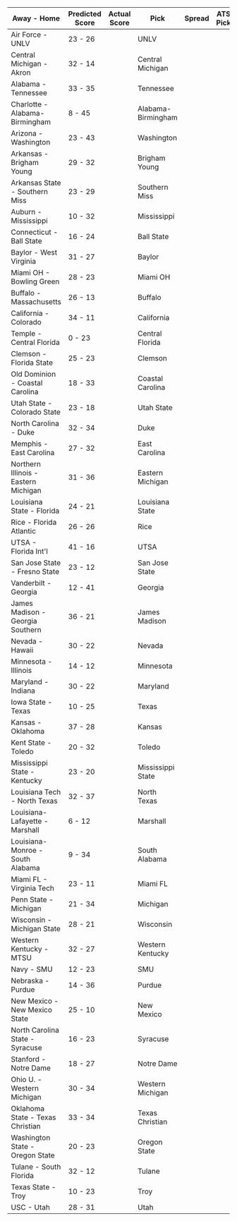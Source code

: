 Away - Home | Predicted Score | Actual Score | Pick | Spread | ATS Pick | O/U | O/U Pick
---| ---| ---| ---| ---| ---| ---| ---
Air Force - UNLV | 23 - 26 |  | UNLV |  |  |  | 
Central Michigan - Akron | 32 - 14 |  | Central Michigan |  |  |  | 
Alabama - Tennessee | 33 - 35 |  | Tennessee |  |  |  | 
Charlotte - Alabama-Birmingham | 8 - 45 |  | Alabama-Birmingham |  |  |  | 
Arizona - Washington | 23 - 43 |  | Washington |  |  |  | 
Arkansas - Brigham Young | 29 - 32 |  | Brigham Young |  |  |  | 
Arkansas State - Southern Miss | 23 - 29 |  | Southern Miss |  |  |  | 
Auburn - Mississippi | 10 - 32 |  | Mississippi |  |  |  | 
Connecticut - Ball State | 16 - 24 |  | Ball State |  |  |  | 
Baylor - West Virginia | 31 - 27 |  | Baylor |  |  |  | 
Miami OH - Bowling Green | 28 - 23 |  | Miami OH |  |  |  | 
Buffalo - Massachusetts | 26 - 13 |  | Buffalo |  |  |  | 
California - Colorado | 34 - 11 |  | California |  |  |  | 
Temple - Central Florida | 0 - 23 |  | Central Florida |  |  |  | 
Clemson - Florida State | 25 - 23 |  | Clemson |  |  |  | 
Old Dominion - Coastal Carolina | 18 - 33 |  | Coastal Carolina |  |  |  | 
Utah State - Colorado State | 23 - 18 |  | Utah State |  |  |  | 
North Carolina - Duke | 32 - 34 |  | Duke |  |  |  | 
Memphis - East Carolina | 27 - 32 |  | East Carolina |  |  |  | 
Northern Illinois - Eastern Michigan | 31 - 36 |  | Eastern Michigan |  |  |  | 
Louisiana State - Florida | 24 - 21 |  | Louisiana State |  |  |  | 
Rice - Florida Atlantic | 26 - 26 |  | Rice |  |  |  | 
UTSA - Florida Int'l | 41 - 16 |  | UTSA |  |  |  | 
San Jose State - Fresno State | 23 - 12 |  | San Jose State |  |  |  | 
Vanderbilt - Georgia | 12 - 41 |  | Georgia |  |  |  | 
James Madison - Georgia Southern | 36 - 21 |  | James Madison |  |  |  | 
Nevada - Hawaii | 30 - 22 |  | Nevada |  |  |  | 
Minnesota - Illinois | 14 - 12 |  | Minnesota |  |  |  | 
Maryland - Indiana | 30 - 22 |  | Maryland |  |  |  | 
Iowa State - Texas | 10 - 25 |  | Texas |  |  |  | 
Kansas - Oklahoma | 37 - 28 |  | Kansas |  |  |  | 
Kent State - Toledo | 20 - 32 |  | Toledo |  |  |  | 
Mississippi State - Kentucky | 23 - 20 |  | Mississippi State |  |  |  | 
Louisiana Tech - North Texas | 32 - 37 |  | North Texas |  |  |  | 
Louisiana-Lafayette - Marshall | 6 - 12 |  | Marshall |  |  |  | 
Louisiana-Monroe - South Alabama | 9 - 34 |  | South Alabama |  |  |  | 
Miami FL - Virginia Tech | 23 - 11 |  | Miami FL |  |  |  | 
Penn State - Michigan | 21 - 34 |  | Michigan |  |  |  | 
Wisconsin - Michigan State | 28 - 21 |  | Wisconsin |  |  |  | 
Western Kentucky - MTSU | 32 - 27 |  | Western Kentucky |  |  |  | 
Navy - SMU | 12 - 23 |  | SMU |  |  |  | 
Nebraska - Purdue | 14 - 36 |  | Purdue |  |  |  | 
New Mexico - New Mexico State | 25 - 10 |  | New Mexico |  |  |  | 
North Carolina State - Syracuse | 16 - 23 |  | Syracuse |  |  |  | 
Stanford - Notre Dame | 18 - 27 |  | Notre Dame |  |  |  | 
Ohio U. - Western Michigan | 30 - 34 |  | Western Michigan |  |  |  | 
Oklahoma State - Texas Christian | 33 - 34 |  | Texas Christian |  |  |  | 
Washington State - Oregon State | 20 - 23 |  | Oregon State |  |  |  | 
Tulane - South Florida | 32 - 12 |  | Tulane |  |  |  | 
Texas State - Troy | 10 - 23 |  | Troy |  |  |  | 
USC - Utah | 28 - 31 |  | Utah |  |  |  | 
